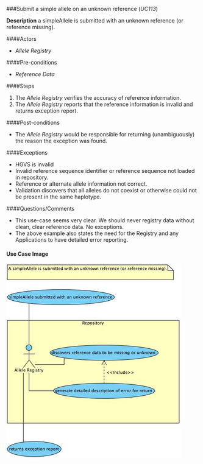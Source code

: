 ###Submit a simple allele on an unknown reference (*UC113*)

**Description**
a simpleAllele is submitted with an unknown reference (or reference missing).

####Actors
- *Allele Registry*

####Pre-conditions
- *Reference Data*

####Steps
1. The *Allele Registry* verifies the accuracy of reference information.
2. The *Allele Registry* reports that the reference information is invalid and returns exception report.

####Post-conditions
- The *Allele Registry* would be responsible for returning (unambiguously) the reason the exception was found.

####Exceptions
- HGVS is invalid
- Invalid reference sequence identifier or reference sequence not loaded in repository.
- Reference or alternate allele information not correct.
- Validation discovers that all alleles do not coexist or otherwise could not be present in the same haplotype.

####Questions/Comments
- This use-case seems very clear.  We should never registry data without clean, clear reference data. No exceptions.
- The above example also states the need for the Registry and any Applications to have detailed error reporting.

#### Use Case Image

![logo](https://github.com/clingen-data-model/allele-registry/blob/master/images/UC113.jpg)